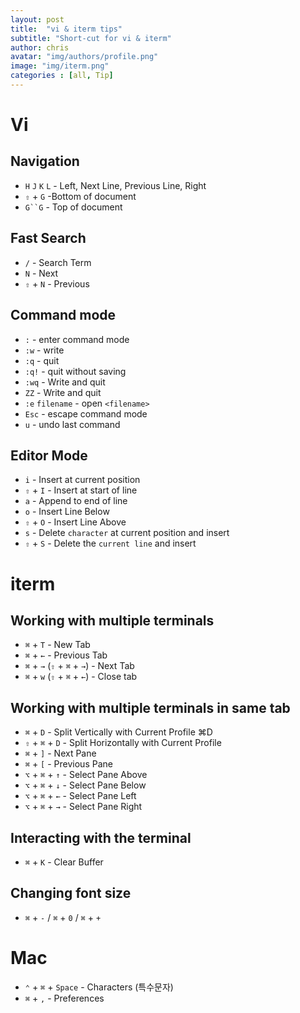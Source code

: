 ```yaml
---
layout: post
title:  "vi & iterm tips"
subtitle: "Short-cut for vi & iterm"
author: chris
avatar: "img/authors/profile.png"
image: "img/iterm.png"
categories : [all, Tip]
---
```


# Vi

## Navigation

- `H` `J` `K`	`L` - Left, Next Line, Previous Line, Right
- `⇧` + `G` -Bottom of document
- `G``G` - Top of document

## Fast Search

- `/` - Search Term
- `N` - Next
- `⇧` + `N`	- Previous

## Command mode

- `:` -	enter command mode
- `:w` - write
- `:q` - quit
- `:q!` - quit without saving
- `:wq` - Write and quit
- `ZZ`	- Write and quit
- `:e`  `filename`	- open `<filename>`
- `Esc`	- escape command mode
- `u` - undo last command

## Editor Mode

- `i` - Insert at current position
- `⇧` + `I` - Insert at start of line
- `a` - Append to end of line
- `o` - Insert Line Below
- `⇧` + `O` - Insert Line Above
- `s` - Delete `character` at current position and insert
- `⇧` + `S` - Delete the `current line` and insert

# iterm

## Working with multiple terminals

- `⌘` + `T` - New Tab
- `⌘` + `←` - Previous Tab
- `⌘` + `→` (`⇧` + `⌘` + `→`) - Next Tab
- `⌘` + `w` (`⇧` + `⌘` + `←`) - Close tab

## Working with multiple terminals in same tab

- `⌘` + `D` - Split Vertically with Current Profile ⌘D
- `⇧` + `⌘` + `D` - Split Horizontally with Current Profile
- `⌘` + `]` - Next Pane
- `⌘` + `[` - Previous Pane
- `⌥` + `⌘` + `↑` - Select Pane Above
- `⌥` + `⌘` + `↓` - Select Pane Below
- `⌥` + `⌘` + `←` - Select Pane Left
- `⌥` + `⌘` + `→` - Select Pane Right

## Interacting with the terminal
- `⌘`  + `K` - Clear Buffer

## Changing font size
- `⌘` + `-` / `⌘` + `0` / `⌘` + `+`

# Mac
- `⌃` + `⌘` + `Space` - Characters (특수문자)
- `⌘` + `,` - Preferences